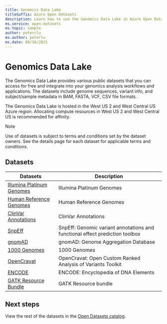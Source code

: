 ```yaml
---
title: Genomics Data Lake
titleSuffix: Azure Open Datasets
description: Learn how to use the Genomics Data Lake in Azure Open Datasets.
ms.service: open-datasets
ms.topic: sample
author: peterclu
ms.author: peterlu
ms.date: 04/16/2021
---
```


# Genomics Data Lake

The Genomics Data Lake provides various public datasets that you can access for free and integrate into your genomics analysis workflows and applications. The datasets include genome sequences, variant info, and subject/sample metadata in BAM, FASTA, VCF, CSV file formats.

The Genomics Data Lake is hosted in the West US 2 and West Central US Azure region. Allocating compute resources in West US 2 and West Central US is recommended for affinity.

> [!NOTE]
> Use of datasets is subject to terms and conditions set by the dataset owners. See the details page for each dataset for applicable terms and conditions.

## Datasets

| Datasets | Description |
|-|-|
| [Illumina Platinum Genomes](dataset-illumina-platinum-genomes.md) | Illumina Platinum Genomes |
| [Human Reference Genomes](dataset-human-reference-genomes.md) | Human Reference Genomes |
| [ClinVar Annotations](dataset-clinvar-annotations.md) | ClinVar Annotations |
| [SnpEff](dataset-snpeff.md) | SnpEff: Genomic variant annotations and functional effect prediction toolbox |
| [gnomAD](dataset-gnomad.md) | gnomAD: Genome Aggregation Database |
| [1000 Genomes](dataset-1000-genomes.md) | 1000 Genomes |
| [OpenCravat](dataset-open-cravat.md) | OpenCravat: Open Custom Ranked Analysis of Variants Toolkit |
| [ENCODE](dataset-encode.md) | ENCODE: Encyclopedia of DNA Elements |
| [GATK Resource Bundle](dataset-gatk-resource-bundle.md) | GATK Resource bundle |

## Next steps

View the rest of the datasets in the [Open Datasets catalog](dataset-catalog.md).